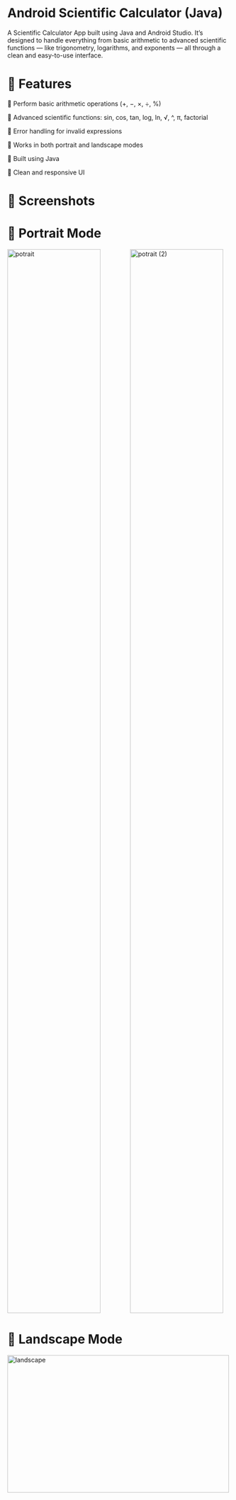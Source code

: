# Android Scientific Calculator (Java)

A Scientific Calculator App built using Java and Android Studio.
It’s designed to handle everything from basic arithmetic to advanced scientific functions — like trigonometry, logarithms, and exponents — all through a clean and easy-to-use interface.

# 🚀 Features
🔹 Perform basic arithmetic operations (+, −, ×, ÷, %)

🔹 Advanced scientific functions: sin, cos, tan, log, ln, √, ^, π, factorial

🔹 Error handling for invalid expressions

🔹 Works in both portrait and landscape modes

🔹 Built using Java

🔹 Clean and responsive UI

# 📱 Screenshots

# 🔹 Portrait Mode

<img width="210" height="2400" alt="potrait" src="https://github.com/user-attachments/assets/216c943e-0f01-4327-b9ba-d8b17ecaf7f3" />
&nbsp;&nbsp;&nbsp;&nbsp;&nbsp;&nbsp;&nbsp;&nbsp;&nbsp;&nbsp;&nbsp;&nbsp;&nbsp;&nbsp;&nbsp;
<img width="210" height="2400" alt="potrait (2)" src="https://github.com/user-attachments/assets/dc3638c8-a7e6-4639-b10b-e047812f6e67" />


# 🔹 Landscape Mode

<img width="500" height="310" alt="landscape" src="https://github.com/user-attachments/assets/a3dc0178-0cd0-4083-9ba2-d170991b467d" />
